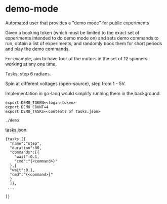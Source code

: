 # demo-mode
Automated user that provides a "demo mode" for public experiments

Given a booking token (which must be limited to the exact set of experiments intended to do demo mode on) and sets demo commands to run, obtain a list of experiments, and randomly book them for short periods and play the demo commands.

For example, aim to have four of the motors in the set of 12 spinners working at any one time.

Tasks: step 6 radians. 

Spin at different voltages (open-source), step from 1 - 5V.

Implementation in go-lang would simplify running them in the background.

```
export DEMO_TOKEN=<login-token>
export DEMO_COUNT=4
export DEMO_TASKS=<contents of tasks.json>

./demo 
```

tasks.json:
```
{tasks:[{
  "name":"step",
  "duration":90,
  "commands":[{
    "wait":0.1,
    "cmd":"{<command>}"
  },{
  "wait":0.1,
  "cmd":"{<command>}"
  }
  ]},
 ... 
  
]}

```




